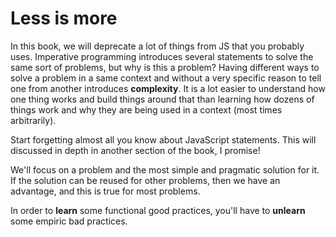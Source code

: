 # Less is more

In this book, we will deprecate a lot of things from JS that you probably uses.
Imperative programming introduces several statements to solve the same sort of
problems, but why is this a problem? Having different ways to solve a problem
in a same context and without a very specific reason to tell one from another
introduces **complexity**. It is a lot easier to understand how one thing works
and build things around that than learning how dozens of things work and why
they are being used in a context (most times arbitrarily).

Start forgetting almost all you know about JavaScript statements. This will
discussed in depth in another section of the book, I promise!

We'll focus on a problem and the most simple and pragmatic solution for it. If
the solution can be reused for other problems, then we have an advantage, and
this is true for most problems.

In order to **learn** some functional good practices, you'll have to **unlearn**
some empiric bad practices.

